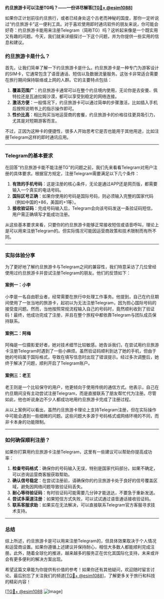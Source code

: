 **约旦旅游卡可以注册TG吗？——一份详尽解答[[TG💪+ @esim1088](https://t.me/s/esim1088)]**

如果你正计划前往约旦旅行，或者已经身处这个古老而神秘的国度，那你一定听说过“约旦旅游卡”这一便利工具。对于喜欢使用即时通讯软件的朋友来说，你可能会好奇：约旦旅游卡能用来注册Telegram（简称TG）吗？这听起来像是一个既实用又有趣的问题。今天，我们就来详细探讨一下这个问题，并为你提供一些实用的信息和建议。

### 约旦旅游卡是什么？

首先，让我们简单了解一下约旦旅游卡是什么。约旦旅游卡是一种专门为游客设计的SIM卡，它通常包含了语音通话、短信以及数据流量服务。这张卡非常适合需要在旅行期间保持联络或上网的人群。它的主要特点包括：

1. **覆盖范围广**：约旦旅游卡通常可以在整个约旦境内使用，无论你是去安曼、佩特拉还是瓦迪拉姆沙漠，都可以享受到稳定的网络连接。
2. **激活方便**：一般情况下，约旦旅游卡可以通过简单的步骤激活，比如插入手机后按照说明书上的指示操作即可。
3. **性价比高**：相比购买当地运营商的套餐，约旦旅游卡的价格往往更具吸引力，尤其是对短期游客而言。

不过，正因为这种卡的便捷性，很多人开始思考它是否也能用于其他用途，比如注册Telegram这样的即时通讯应用。

---

### Telegram的基本要求

在回答“约旦旅游卡能不能注册TG”的问题之前，我们先来看看Telegram对用户注册的具体要求。根据官方规定，注册Telegram需要满足以下几个条件：

1. **有效的手机号码**：这是注册的核心条件，无论是通过APP还是网页版，都需要输入一个真实的电话号码。
2. **国际区号正确**：如果你使用的号码是国际号码，则必须输入完整的国家代码（例如中国的+86，美国的+1等）。
3. **接收验证码**：完成号码输入后，Telegram会向该号码发送一条验证码短信，用户需正确填写才能成功注册。

从这些基本要求来看，只要你的约旦旅游卡能够正常接收短信或语音呼叫，理论上是可以用来注册Telegram的。但实际情况可能因运营商政策和技术限制而有所不同。

---

### 实际体验分享

为了更好地了解约旦旅游卡与Telegram之间的兼容性，我们特意采访了几位曾经使用过约旦旅游卡并尝试注册Telegram的朋友。他们的反馈如下：

#### 案例一：小李
小李是一名自由职业者，经常需要在旅行中处理工作事务。他提到，自己在约旦期间使用了一张当地的旅游卡，起初以为无法注册Telegram，因为担心国际号码的接受度问题。然而，当他按照常规流程输入自己的号码时，竟然顺利收到了验证码！最终，他成功完成了注册，并且在整个旅程中都依靠Telegram与团队成员保持联系。

#### 案例二：阿梅
阿梅是一位摄影爱好者，她对技术细节比较敏感。她告诉我们，在尝试用约旦旅游卡注册Telegram时遇到了一些小麻烦。虽然验证码顺利到达了她的手机，但由于她的号码属于国际格式，导致在填写信息时出现了错误提示。经过多次调整后，她终于解决了问题，顺利开启了Telegram账户。

#### 案例三：老王
老王则是一个比较保守的用户，他更倾向于使用传统的通信方式。他表示，自己在约旦期间没有主动尝试注册Telegram，而是直接联系了朋友帮忙代为注册。尽管如此，他也听说身边不少人都成功地用约旦旅游卡完成了注册过程。

从以上案例可以看出，虽然约旦旅游卡理论上支持Telegram注册，但在实际操作中可能会遇到一些细微的问题。这些问题大多源于号码格式或网络环境的不同，而非卡本身的功能限制。

---

### 如何确保顺利注册？

如果你打算用约旦旅游卡注册Telegram，这里有一些建议可以帮助你提高成功率：

1. **检查号码格式**：确保你的号码输入无误，特别是国家代码部分。如果不确定，可以咨询运营商客服获取帮助。
2. **确认信号稳定**：在尝试注册前，请确保你的约旦旅游卡处于良好的信号覆盖区域，避免因网络问题导致验证码丢失。
3. **耐心等待验证码**：有时验证码可能需要几分钟才能送达，不要急于重新发送。
4. **尝试多渠道注册**：如果短信方式失败，可以试试通过语音通话接收验证码。
5. **联系客服求助**：如果实在无法解决，可以直接联系Telegram官方客服寻求技术支持。

---

### 总结

综上所述，约旦旅游卡是可以用来注册Telegram的，但具体效果取决于个人情况和运营商设置。如果你遵循上述建议并保持耐心，相信大多数人都能顺利完成注册。此外，随着全球化的推进，越来越多的服务正在优化其国际化支持，未来或许会有更多便利的解决方案出现。

希望这篇文章能为你提供有价值的参考！如果你还有其他疑问，欢迎随时留言讨论。最后别忘了关注我们的频道[[TG💪+ @esim1088](https://t.me/s/esim1088)]，了解更多关于旅行和科技的精彩内容！

[[TG💪+ @esim1088](https://t.me/s/esim1088) ![Image](https://i.postimg.cc/4NQfJmqS/Snipaste-2025-05-13-00-14-12.png)]